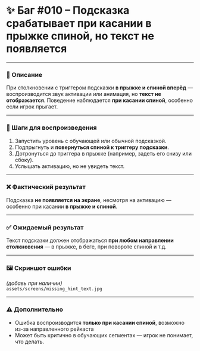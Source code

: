 # ✨ Баг #010 – Подсказка срабатывает при касании в прыжке спиной, но текст не появляется

---

### 📄 Описание  
При столкновении с триггером подсказки **в прыжке и спиной вперёд** — воспроизводится звук активации или анимация, но **текст не отображается**. Поведение наблюдается **при касании спиной**, особенно если игрок прыгает.

---

### 🌿 Шаги для воспроизведения

1. Запустить уровень с обучающей или обычной подсказкой.
2. Подпрыгнуть и **повернуться спиной к триггеру подсказки**.
3. Дотронуться до триггера в прыжке (например, задеть его снизу или сбоку).
4. Услышать активацию, но не увидеть текст.

---

### ❌ Фактический результат  
Подсказка **не появляется на экране**, несмотря на активацию — особенно при касании **в прыжке и спиной**.

---

### ✅ Ожидаемый результат  
Текст подсказки должен отображаться **при любом направлении столкновения** — в прыжке, в беге, при повороте спиной и т.д.

---

### 🖼 Скриншот ошибки  
_(добавь при наличии)_  
`assets/screens/missing_hint_text.jpg`

---

### ⚠ Дополнительно  

- Ошибка воспроизводится **только при касании спиной**, возможно из-за направленного рейкаста
- Может быть критично в обучающих сегментах — игрок не понимает, что делать.

